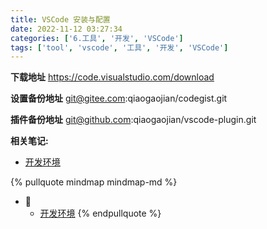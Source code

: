 ```yaml
---
title: VSCode 安装与配置
date: 2022-11-12 03:27:34
categories: ['6.工具', '开发', 'VSCode']
tags: ['tool', 'vscode', '工具', '开发', 'VSCode']
---
```


**下载地址**
https://code.visualstudio.com/download

**设置备份地址**
git@gitee.com:qiaogaojian/codegist.git

**插件备份地址**
git@github.com:qiaogaojian/vscode-plugin.git



**相关笔记:**

- [开发环境](../0c32955781debd23d9593f3ed51d05fde4a7304f)

{% pullquote mindmap mindmap-md %}
- 🔵
  - [开发环境](../0c32955781debd23d9593f3ed51d05fde4a7304f)
{% endpullquote %}